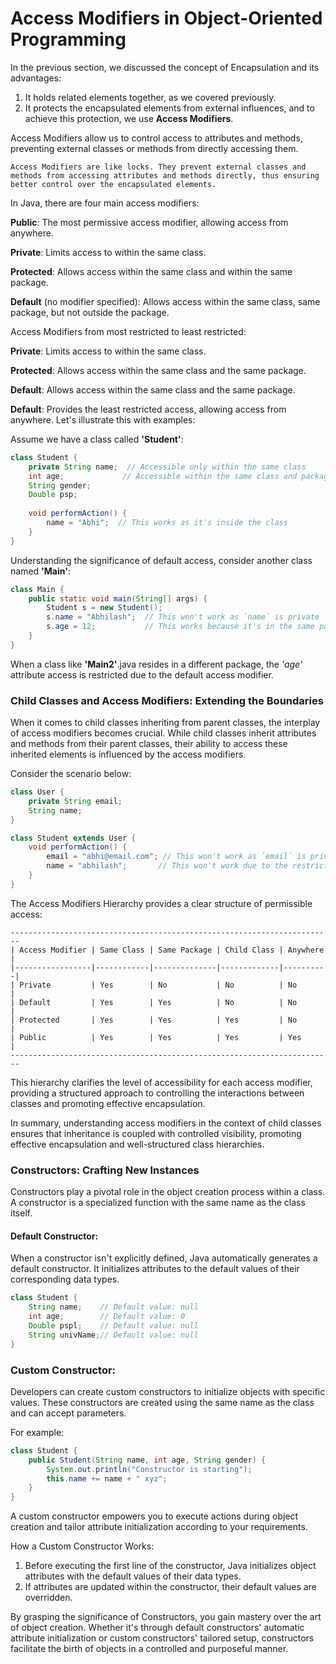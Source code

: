 # Access Modifiers in Object-Oriented Programming

In the previous section, we discussed the concept of Encapsulation and its advantages:

1. It holds related elements together, as we covered previously.
2. It protects the encapsulated elements from external influences, and to achieve this protection, we use **Access Modifiers**.

Access Modifiers allow us to control access to attributes and methods, preventing external classes or methods from directly accessing them.

```pseudo
Access Modifiers are like locks. They prevent external classes and methods from accessing attributes and methods directly, thus ensuring better control over the encapsulated elements.
```

In Java, there are four main access modifiers:

**Public**: The most permissive access modifier, allowing access from anywhere.

**Private**: Limits access to within the same class.

**Protected**: Allows access within the same class and within the same package.

**Default** (no modifier specified): Allows access within the same class, same package, but not outside the package.

Access Modifiers from most restricted to least restricted:

**Private**: Limits access to within the same class.

**Protected**: Allows access within the same class and the same package.

**Default**: Allows access within the same class and the same package.

**Default**: Provides the least restricted access, allowing access from anywhere.
Let's illustrate this with examples:

Assume we have a class called **'Student'**:
```java
class Student {
    private String name;  // Accessible only within the same class
    int age;             // Accessible within the same class and package
    String gender;
    Double psp;
    
    void performAction() {
        name = "Abhi";  // This works as it's inside the class
    }
}

```
Understanding the significance of default access, consider another class named **'Main'**:
```java
class Main {
    public static void main(String[] args) {
        Student s = new Student();  
        s.name = "Abhilash";  // This won't work as `name` is private
        s.age = 12;           // This works because it's in the same package
    }
}
```
When a class like **'Main2'**.java resides in a different package, the *'age'* attribute access is restricted due to the default access modifier.

### Child Classes and Access Modifiers: Extending the Boundaries

When it comes to child classes inheriting from parent classes, the interplay of access modifiers becomes crucial. While child classes inherit attributes and methods from their parent classes, their ability to access these inherited elements is influenced by the access modifiers.

Consider the scenario below:

```java
class User {
    private String email;
    String name;
}

class Student extends User {
    void performAction() {
        email = "abhi@email.com"; // This won't work as `email` is private
        name = "abhilash";       // This won't work due to the restricted default access modifier in the child class
    }
}
```
The Access Modifiers Hierarchy provides a clear structure of permissible access:
```plaintext
------------------------------------------------------------------------
| Access Modifier | Same Class | Same Package | Child Class | Anywhere |
|-----------------|------------|--------------|-------------|----------|
| Private         | Yes        | No           | No          | No       |
| Default         | Yes        | Yes          | No          | No       |
| Protected       | Yes        | Yes          | Yes         | No       |
| Public          | Yes        | Yes          | Yes         | Yes      |
------------------------------------------------------------------------
```
This hierarchy clarifies the level of accessibility for each access modifier, providing a structured approach to controlling the interactions between classes and promoting effective encapsulation.

In summary, understanding access modifiers in the context of child classes ensures that inheritance is coupled with controlled visibility, promoting effective encapsulation and well-structured class hierarchies.

### Constructors: Crafting New Instances

Constructors play a pivotal role in the object creation process within a class. A constructor is a specialized function with the same name as the class itself.

#### Default Constructor:

When a constructor isn't explicitly defined, Java automatically generates a default constructor. It initializes attributes to the default values of their corresponding data types.

```java
class Student {
    String name;    // Default value: null
    int age;        // Default value: 0
    Double pspl;    // Default value: null
    String univName;// Default value: null
}
```

### Custom Constructor:
Developers can create custom constructors to initialize objects with specific values. These constructors are created using the same name as the class and can accept parameters.

For example:
```java
class Student {
    public Student(String name, int age, String gender) {
        System.out.println("Constructor is starting");
        this.name += name + " xyz";
    }
}

```
A custom constructor empowers you to execute actions during object creation and tailor attribute initialization according to your requirements.

How a Custom Constructor Works:
1. Before executing the first line of the constructor, Java initializes object attributes with the default values of their data types.
2. If attributes are updated within the constructor, their default values are overridden.

By grasping the significance of Constructors, you gain mastery over the art of object creation. Whether it's through default constructors' automatic attribute initialization or custom constructors' tailored setup, constructors facilitate the birth of objects in a controlled and purposeful manner.

